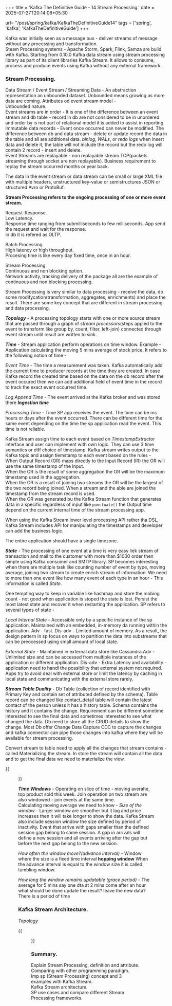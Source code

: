 +++
title = 'Kafka The Definitive Guide - 14 Stream Processing.'
date = 2025-07-27T20:14:08+05:30

url= "/post/spring/kafka/KafkaTheDefinitiveGuide14"
tags = ['spring', 'kafka', 'KafkaTheDefinitiveGuide']
+++

Kafka was initially seen as a message bus - deliver streams of message without any processing and transformation.  
Steam Processing systems - Apache Storm, Spark, Flink, Samza are build with Kafka. Starting from 0.10.0 Kafka data stream using stream processing library as part of its client libraries Kafka Stream. It allows to consume, process and produce events using Kafka without any external framework.

### **Stream Processing.**

Data Stream / Event Stream / Streaming Data - An abstraction representation an unbounded dataset. Unbounded means growing as more data are coming. Attributes od event stream model -  
Unbounded nature.  
Event streams are in order - It is one of the difference between an event stream and db table - record in db are not considered to be in unordered and order by is not part of relational model it is added to assist in reporting.  
Immutable data records - Event once occurred can never be modified. The difference between db and data stream - delete or update record the data in the table and all are additional data. _binlog_, _WALs_, or _redo logs_ when insert data and delete it, the table will not include the record but the redo log will contain 2 record - insert and delete.  
Event Streams are replayable - non replayable stream TCP(packets streaming through socket are non replayable). Business requirement to replay the stream occurred months or year back.  

The data in the event stream or data stream can be small or large XML file with multiple headers, unstructured key-value or semistructures JSON or structured Avro or ProtoBuf.  

**Stream Processing refers to the ongoing processing of one or more event stream.**

Request-Response.  
Low Latency.  
Response time ranging from submilliseconds to few milliseconds. App send the request and wait for the response.  
In db it is refered as OLTP. 

Batch Processing.   
High latency or high throughput.  
Procesing time is like every day fixed time, once in an hour.  

Stream Processing.  
Continuous and non blocking option.  
Network activity, tracking delivery of the package all are the example of continuous and non blocking processing.

Stream Processing is very similar to data processing - receive the data, do some modifycation(transformation, aggregates, enrichments) and place the result. There are some key concept that are different in stream processing and data processing. 

**_Topology_** - A processing topology starts with one or more source stream that are passed through a graph of _stream processors_(steps appled to the event to transform like group by, count, filter, left-join) connected through event stream until result are written to sink.

**_Time_** - Stream application perform operations on time window. Example - Application calculating the moving 5 mins average of stock price. It refers to the following notion of time -

_Event Time_ - The time a measurement was taken. Kafka automatically add the current time to producer records at the time they are created. In case Kafka record the created time based on the data on the db record after the event occured then we can add additional field of event time in the record to track the exact event occurred time.

_Log Append Time_ - The event arrived at the Kafka broker and was stored there _**Ingestion time**_

_Processing Time_ - Time SP app receives the event. The time can be ms hours or days after the event occurred. There can be different time for the same event depending on the time the sp application read the event. This time is not reliable.  

Kafka Stream assign time to each event based on *TimestampExtractor* interface and user can implement with own logic. They can use 3 time semantics or diff choice of timestamp. Kafka stream writes output to the Kafka topic and assign tiemstamp to each event based on the rules -  
When Output Record (OR) maps directly to the Input Record (IR) the OR will use the same timestamp of the Input.  
When the OR is the result of some aggregation the OR will be the maximum timestamp used in the aggregation.  
When the OR is a result of joining two streams the OR will be the largest of the two record being joined. When a stream and the able are joined the timestamp from the stream record is used.  
When the OR was generated bu the Kafka Stream function that generates data in a specific regardless of input like `punctuate()` the Output time depend on the current internal time of the stream processing app.

When using the Kafka Stream lower level processing API rather tha DSL, Kafka Stream includes API for manipulating the timestamps and developer can add the business logic.

The entire application should have a single timezone.

**_State_** - The processing of one event at a time is very easy liek stream of transaction and mail to the customer with more than $1000 order then simple using Kafka consumer and SMTP library. SP becomes interesting when there are multiple task like counting number of event by type, moving average, joining two stream to create enrich stream of information. We need to more than one event like how many event of each type in an hour - This information is called _State_.  

One tempting way to keep in variable like hashmap and store the mobing count - not good when application is stoped the state is lost. Persist the most latest state and recover it when restarting the application. SP refers to several types of state - 

_Local Internal State_ - Accessible only by a specific instance of the sp application. Maintained with an embedded, in-memory da running within the application. Adv - fast. Dis-adv - Limited amount of memory. As a result, the design pattern in sp focus on ways to partition the data into substreams that can be preocessed using small amount of local state.

_External State_ - Maintained in external data store like Cassandra.Adv - Unlimited size and can be accessed from multiple instances of the application or different application. Dis-adv - Extra Latency and availability - application need to handl the possibility that external system not required. Apps try to avoid deal with external store or limit the latency by caching in local state and communicating with the external store rarely.

**_Stream Table Duality_** - Db Table (collection of record identified with Primary Key and contain set of attributed defined by the schema). Table record can be changed like contact_detail table will contain the latest contact of the person unless it has a history table. Schema contains the history and it contains the change. Requirement can be different sometime interested to see the final data and sometimes interested to see what changed the data. Db need to store all the CRUD details to show the change. Most Db offer Change Data Capture CDC to capture the changes and kafka connector can pipe those changes into kafka where they will be available for stream processing.

Convert stream to table need to apply all the changes that stream contains - called Materializing the stream. In store the stream will contain all the data and to get the final data we need to materialize the view.

{{<figure src="/images/Spring/Kafka/KafkaTheDefinitiveGuide/Chapter14StreamProcessing/MaterializingInventoryChange.png" alt="UserRequest." caption="">}}

**_Time Windows_** - Operating on slice of time - moving averahe, top product sold this week. Join operation on two stream are also windowed - join events at the same time.  
Calculating moving average we need to know - 
_Size of the window_ - Larger window are smoother but it lag and price increases then it will take longer to show the data. Kafka Stream also include session window the size defined by period of inactivity. Event that arrive with gaps smaller than the defined session gap belong to same session. A gap in arrivals will define a new session and all events arriving after the gap but before the next gap belong to the new session.

_How often the window move?(advance interval)_ - Window where the size is a fixed time interval **hopping window** When the advance interval is equal to the window size it is called tumbling window.

_How long the window remains updatable (grace period)_ - The average for 5 mins say one dta at 2 mins come after an hour what should be done update the result? leave the new data? There is a period of time 

### **Kafka Stream Architecture.**

_Topology_


{{<figure src="/images/Spring/Kafka/KafkaTheDefinitiveGuide/Chapter14StreamProcessing/WordCountStream.png" alt="UserRequest." caption="">}}


### **Summary.**

Explain Stream Processing, definition and attribute.  
Comparing with other programming paradigm.  
Imp sp (Stream Processing) concept and 3 examples with Kafka Stream.  
Kafka Stream architecture.  
SP use cases and compare different Stream Processing frameworks.  
